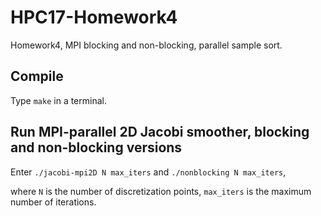 # HPC17-Homework4
Homework4, MPI blocking and non-blocking, parallel sample sort.

## Compile
Type `make` in a terminal.

## Run MPI-parallel 2D Jacobi smoother, blocking and non-blocking versions
Enter `./jacobi-mpi2D N max_iters` and `./nonblocking N max_iters`,

where `N` is the number of discretization points, `max_iters` is the maximum number of iterations.
